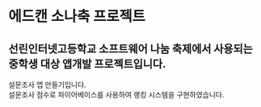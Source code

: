 # 에드캔 소나축 프로젝트
## 선린인터넷고등학교 소프트웨어 나눔 축제에서 사용되는 중학생 대상 앱개발 프로젝트입니다.
설문조사 앱 만들기입니다.
<br>
설문조사 점수로 파이어베이스를 사용하여 랭킹 시스템을 구현하였습니다.

